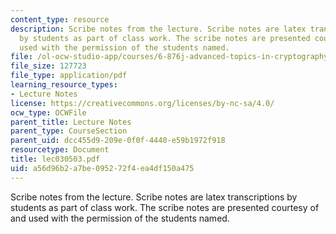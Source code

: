 ```yaml
---
content_type: resource
description: Scribe notes from the lecture. Scribe notes are latex transcriptions
  by students as part of class work. The scribe notes are presented courtesy of and
  used with the permission of the students named.
file: /ol-ocw-studio-app/courses/6-876j-advanced-topics-in-cryptography-spring-2003/a56d96b2a7be095272f4ea4df150a475_lec030503.pdf
file_size: 127723
file_type: application/pdf
learning_resource_types:
- Lecture Notes
license: https://creativecommons.org/licenses/by-nc-sa/4.0/
ocw_type: OCWFile
parent_title: Lecture Notes
parent_type: CourseSection
parent_uid: dcc455d9-209e-0f0f-4440-e59b1972f918
resourcetype: Document
title: lec030503.pdf
uid: a56d96b2-a7be-0952-72f4-ea4df150a475
---
```

Scribe notes from the lecture. Scribe notes are latex transcriptions by students as part of class work. The scribe notes are presented courtesy of and used with the permission of the students named.